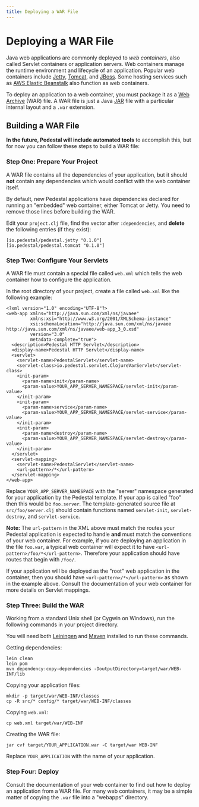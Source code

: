 ```yaml
---
title: Deploying a WAR File
---
```


# Deploying a WAR File

Java web applications are commonly deployed to *web containers*, also
called Servlet containers or application servers. Web containers
manage the runtime environment and lifecycle of an application.
Popular web containers include [Jetty], [Tomcat], and [JBoss]. Some
hosting services such as [AWS Elastic Beanstalk] also function as web
containers.

To deploy an application to a web container, you must package it as a
[Web Archive](http://docs.oracle.com/javaee/6/tutorial/doc/bnaby.html)
(WAR) file. A WAR file is just a Java [JAR] file with
a particular internal layout and a `.war` extension.

[Jetty]: http://www.eclipse.org/jetty/
[Tomcat]: http://tomcat.apache.org/
[JBoss]: http://www.jboss.org/
[AWS Elastic Beanstalk]: http://aws.amazon.com/elasticbeanstalk/
[JAR]: http://docs.oracle.com/javase/tutorial/deployment/jar/


## Building a WAR File

**In the future, Pedestal will include automated tools** to accomplish
this, but for now you can follow these steps to build a WAR file:


### Step One: Prepare Your Project

A WAR file contains all the dependencies of your application, but it
should **not** contain any dependencies which would conflict with the
web container itself.

By default, new Pedestal applications have dependencies declared for
running an "embedded" web container, either Tomcat or Jetty. You need
to remove those lines before building the WAR.

Edit your `project.clj` file, find the vector after `:dependencies`,
and **delete** the following entries (if they exist):

    [io.pedestal/pedestal.jetty "0.1.0"]
    [io.pedestal/pedestal.tomcat "0.1.0"]

### Step Two: Configure Your Servlets

A WAR file must contain a special file called `web.xml` which tells
the web container how to configure the application.

In the root directory of your project, create a file called `web.xml`
like the following example:

    <?xml version="1.0" encoding="UTF-8"?>
    <web-app xmlns="http://java.sun.com/xml/ns/javaee"
             xmlns:xsi="http://www.w3.org/2001/XMLSchema-instance"
             xsi:schemaLocation="http://java.sun.com/xml/ns/javaee http://java.sun.com/xml/ns/javaee/web-app_3_0.xsd"
             version="3.0"
             metadata-complete="true">
      <description>Pedestal HTTP Servlet</description>
      <display-name>Pedestal HTTP Servlet</display-name>
      <servlet>
        <servlet-name>PedestalServlet</servlet-name>
        <servlet-class>io.pedestal.servlet.ClojureVarServlet</servlet-class>
        <init-param>
          <param-name>init</param-name>
          <param-value>YOUR_APP_SERVER_NAMESPACE/servlet-init</param-value>
        </init-param>
        <init-param>
          <param-name>service</param-name>
          <param-value>YOUR_APP_SERVER_NAMESPACE/servlet-service</param-value>
        </init-param>
        <init-param>
          <param-name>destroy</param-name>
          <param-value>YOUR_APP_SERVER_NAMESPACE/servlet-destroy</param-value>
        </init-param>
      </servlet>
      <servlet-mapping>
        <servlet-name>PedestalServlet</servlet-name>
        <url-pattern>/*</url-pattern>
      </servlet-mapping>
    </web-app>

Replace `YOUR_APP_SERVER_NAMESPACE` with the "server" namespace
generated for your application by the Pedestal template. If your app
is called "foo" then this would be `foo.server`. The
template-generated source file at `src/foo/server.clj` should contain
functions named `servlet-init`, `servlet-destroy`, and
`servlet-service`.

**Note:** The `url-pattern` in the XML above must match the routes
your Pedestal application is expected to handle **and** must match the
conventions of your web container. For example, if you are deploying
an application in the file `foo.war`, a typical web container will
expect it to have `<url-pattern>/foo/*</url-pattern>`. Therefore your
application should have routes that begin with `/foo/`.

If your application will be deployed as the "root" web application in
the container, then you should have `<url-pattern>/*</url-pattern>` as
shown in the example above. Consult the documentation of your web
container for more details on Servlet mappings.


### Step Three: Build the WAR

Working from a standard Unix shell (or Cygwin on Windows), run the
following commands in your project directory.

You will need both [Leiningen] and [Maven] installed to run these
commands.

[Leiningen]: https://github.com/technomancy/leiningen
[Maven]: http://maven.apache.org/

Getting dependencies:

    lein clean
    lein pom
    mvn dependency:copy-dependencies -DoutputDirectory=target/war/WEB-INF/lib

Copying your application files:

    mkdir -p target/war/WEB-INF/classes
    cp -R src/* config/* target/war/WEB-INF/classes

Copying `web.xml`:

    cp web.xml target/war/WEB-INF

Creating the WAR file:

    jar cvf target/YOUR_APPLICATION.war -C target/war WEB-INF

Replace `YOUR_APPLICATION` with the name of your application.


### Step Four: Deploy

Consult the documentation of your web container to find out how to
deploy an application from a WAR file. For many web containers, it may
be a simple matter of copying the `.war` file into a "webapps"
directory.
